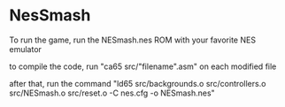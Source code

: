 # NesSmash

To run the game, run the NESmash.nes ROM with your favorite NES emulator

to compile the code, run "ca65 src/"filename".asm" on each modified file

after that, run the command "ld65 src/backgrounds.o src/controllers.o src/NESmash.o src/reset.o -C nes.cfg -o NESmash.nes"
